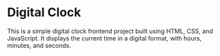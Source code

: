 # Digital Clock

This is a simple digital clock frontend project built using HTML, CSS, and JavaScript. It displays the current time in a digital format, with hours, minutes, and seconds.

